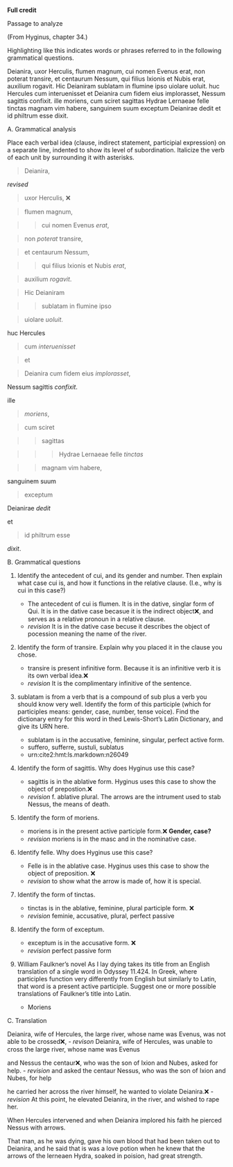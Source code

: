 **Full credit**

Passage to analyze

(From Hyginus, chapter 34.)

Highlighting like this indicates words or phrases referred to in the following grammatical questions.

Deianira, uxor Herculis, flumen magnum, cui nomen Evenus erat, non poterat transire, et centaurum Nessum, qui filius Ixionis et Nubis erat, auxilium rogavit. Hic Deianiram sublatam in flumine ipso uiolare uoluit. huc Hercules cum interuenisset et Deianira cum fidem eius implorasset, Nessum sagittis confixit.
ille moriens, cum sciret sagittas Hydrae Lernaeae felle tinctas magnam vim habere, sanguinem suum exceptum Deianirae dedit et id philtrum esse dixit.

A. Grammatical analysis

Place each verbal idea (clause, indirect statement, participial expression) on a separate line, indented to show its level of subordination. Italicize the verb of each unit by surrounding it with asterisks.

> Deianira,

*revised*
> uxor Herculis,  ❌

> flumen magnum,  

>> cui nomen Evenus *erat*,

> non *poterat* transire, 

> et centaurum Nessum, 

>> qui filius Ixionis et Nubis *erat*, 

> auxilium *rogavit*.

> Hic Deianiram 

>> sublatam in flumine ipso 

> uiolare *uoluit*.

huc Hercules 

> cum *interuenisset* 

> et

> Deianira cum fidem eius *implorasset*,

Nessum sagittis *confixit*.

ille 

> *moriens*, 

> cum sciret 

>> sagittas 

>>> Hydrae Lernaeae felle *tinctas* 

>> magnam vim habere,

sanguinem suum 

> exceptum 

Deianirae *dedit* 

et

> id philtrum esse

*dixit*.


B. Grammatical questions

1. Identify the antecedent of cui, and its gender and number. Then explain what case cui is, and how it functions in the relative clause. (I.e., why is cui in this case?)
    - The antecedent of cui is flumen. It is in the dative, singlar form of Qui. It is in the dative case becasue it is the indirect object❌, and serves as a relative pronoun in a relative clause. 
    - *revision* It is in the dative case becuse it describes the object of pocession meaning the name of the river. 

1. Identify the form of transire. Explain why you placed it in the clause you chose.
    - transire is present infinitive form. Because it is an infinitive verb it is its own verbal idea.❌
    - *revision* It is the complimentary infinitive of the sentence. 
    
1. sublatam is from a verb that is a compound of sub plus a verb you should know very well. Identify the form of this participle (which for participles means: gender, case, number, tense voice). Find the dictionary entry for this word in thed Lewis-Short’s Latin Dictionary, and give its URN here.
    - sublatam is in the accusative, feminine, singular, perfect active form. 
    - suffero, sufferre, sustuli, sublatus
    - urn:cite2:hmt:ls.markdown:n26049

1. Identify the form of sagittis. Why does Hyginus use this case?
    - sagittis is in the ablative form. Hyginus uses this case to show the object of prepostion.❌ 
    - *revision* f. ablative plural. The arrows are the intrument used to stab Nessus, the means of death. 

1. Identify the form of moriens.
    - moriens is in the present active participle form.❌ **Gender, case?**
    -  *revision* moriens is in the masc and in the nominative case. 
     
1. Identify felle. Why does Hyginus use this case?
    - Felle is in the ablative case. Hyginus uses this case to show the object of preposition. ❌ 
    - *revision* to show what the arrow is made of, how it is special. 

1. Identify the form of tinctas.
    - tinctas is in the ablative, feminine, plural participle form. ❌
    - *revision*  feminie, accusative, plural, perfect passive

1. Identify the form of exceptum.
    - exceptum is in the accusative form. ❌
    - *revision* perfect passive form
    
1. William Faulkner’s novel As I lay dying takes its title from an English translation of a single word in Odyssey 11.424. In Greek, where participles function very differently from English but similarly to Latin, that word is a present active participle. Suggest one or more possible translations of Faulkner’s title into Latin.
    - Moriens 
    
C. Translation 

Deianira, wife of Hercules, the large river, whose name was Evenus, was not able to be crossed❌,
    - *revison* Deianira, wife of Hercules, was unable to cross the large river, whose name was Evenus

and Nessus the centaur❌, who was the son of Ixion and Nubes, asked for help.
    - *revision*  and asked the centaur Nessus, who was the son of Ixion and Nubes, for help 

he carried her across the river himself, he wanted to violate Deianira.❌
    - *revision* At this point, he elevated Deianira, in the river, and wished to rape her. 

When Hercules intervened and when Deianira implored his faith he pierced Nessus with arrows.

That man, as he was dying, gave his own blood that had been taken out to Deianira, and he said that is was a love potion when he knew that the arrows of the lerneaen Hydra, soaked in poision, had great strength. 
